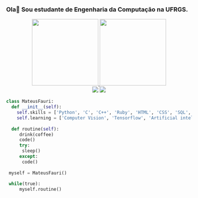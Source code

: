 ### Ola👋 Sou estudante de Engenharia da Computação na UFRGS.

<div align="center">
  <a href="https://github.com/MateusFauri">
  <img height="180em" src="https://github-readme-stats.vercel.app/api?username=MateusFauri&show_icons=true&theme=dracula&include_all_commits=true&count_private=true"/>
  <img height="180em" src="https://github-readme-stats.vercel.app/api/top-langs/?username=MateusFauri&layout=compact&langs_count=7&theme=dracula"/>
</div>

<div align="center"> 
  <a href="https://www.instagram.com/mateus_fauri/" target="_blank"><img src="https://img.shields.io/badge/-Instagram-%23E4405F?style=for-the-badge&logo=instagram&logoColor=white" target="_blank"></a>
  <a href="https://www.linkedin.com/in/mateus-fauri-2588581ab/" target="_blank"><img src="https://img.shields.io/badge/-LinkedIn-%230077B5?style=for-the-badge&logo=linkedin&logoColor=white" target="_blank"></a> 
 
</div>

```Python
class MateusFauri:
  def __init__(self):
    self.skills = ['Python', 'C', 'C++', 'Ruby', 'HTML', 'CSS', 'SQL', 'Git']
    self.learning = ['Computer Vision', 'Tensorflow', 'Artificial intelligence']
 
  def routine(self):
     drink(coffee)
     code()
     try:
      sleep()
     except:
      code()
    
 myself = MateusFauri()
 
 while(true):
     myself.routine()
```
